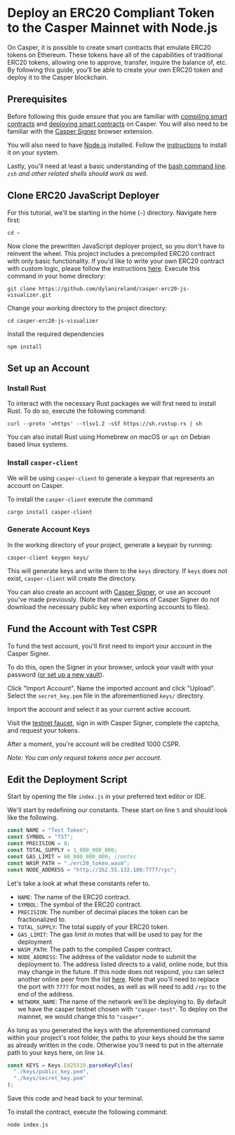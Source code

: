 # Deploy an ERC20 Compliant Token to the Casper Mainnet with Node.js

On Casper, it is possible to create smart contracts that emulate ERC20 tokens on Ethereum. These tokens have all of the capabilities of traditional ERC20 tokens, allowing one to approve, transfer, inquire the balance of, etc. By following this guide, you'll be able to create your own ERC20 token and deploy it to the Casper blockchain.

## Prerequisites

Before following this guide ensure that you are familiar with [compiling smart contracts](https://casper.network/docs/dapp-dev-guide/getting-started) and [deploying smart contracts](https://casper.network/docs/dapp-dev-guide/deploying-contracts) on Casper. You will also need to be familiar with the [Casper Signer](https://chrome.google.com/webstore/detail/casperlabs-signer/djhndpllfiibmcdbnmaaahkhchcoijce?hl=en) browser extension.

You will also need to have [Node.js](https://nodejs.org/en/) installed. Follow the [instructions](https://nodejs.org/en/download) to install it on your system.

Lastly, you'll need at least a basic understanding of the [bash command line](https://www.gnu.org/software/bash/manual/bash.html). *`zsh` and other related shells should work as well.*

## Clone ERC20 JavaScript Deployer

For this tutorial, we'll be starting in the home (`~`) directory. Navigate here first:

`cd ~`

Now clone the prewritten JavaScript deployer project, so you don't have to reinvent the wheel. This project includes a precompiled ERC20 contract with only basic functionality. If you'd like to write your own ERC20 contract with custom logic, please follow the instructions [here](https://casper.network/docs/writing-contracts). Execute this command in your home directory:

`git clone https://github.com/dylanireland/casper-erc20-js-visualizer.git`

Change your working directory to the project directory:

`cd casper-erc20-js-visualizer`

Install the required dependencies

`npm install`

## Set up an Account

### Install Rust

To interact with the necessary Rust packages we will first need to install Rust. To do so, execute the following command:

`curl --proto '=https' --tlsv1.2 -sSf https://sh.rustup.rs | sh`

You can also install Rust using Homebrew on macOS or `apt` on Debian based linux systems.

### Install `casper-client`

We will be using `casper-client` to generate a keypair that represents an account on Casper.

To install the `casper-client` execute the command

`cargo install casper-client`

### Generate Account Keys

In the working directory of your project, generate a keypair by running:

`casper-client keygen keys/`

This will generate keys and write them to the `keys` directory. If `keys` does not exist, `casper-client` will create the directory.

You can also create an account with [Casper Signer](https://chrome.google.com/webstore/detail/casperlabs-signer/djhndpllfiibmcdbnmaaahkhchcoijce), or use an account you've made previously. (Note that new versions of Casper Signer do not download the necessary public key when exporting accounts to files).

## Fund the Account with Test CSPR

To fund the test account, you'll first need to import your account in the Casper Signer.

To do this, open the Signer in your browser, unlock your vault with your password ([or set up a new vault](https://casper.network/docs/workflow/signer-guide#12-logging-in-to-the-casper-signer)).

Click "Import Account". Name the imported account and click "Upload". Select the `secret_key.pem` file in the aforementioned `keys/` directory.

Import the account and select it as your current active account.

Visit the [testnet faucet](https://testnet.cspr.live/tools/faucet), sign in with Casper Signer, complete the captcha, and request your tokens.

After a moment, you're account will be credited 1000 CSPR.

*Note: You can only request tokens once per account.*

## Edit the Deployment Script

Start by opening the file `index.js` in your preferred text editor or IDE.

We'll start by redefining our constants. These start on line `5` and should look like the following.

```javascript
const NAME = "Test Token";
const SYMBOL = "TST";
const PRECISION = 8;
const TOTAL_SUPPLY = 1_000_000_000;
const GAS_LIMIT = 60_000_000_000; //motes
const WASM_PATH = "./erc20_token.wasm";
const NODE_ADDRESS = "http://162.55.132.188:7777/rpc";
```

Let's take a look at what these constants refer to.

* `NAME`: The name of the ERC20 contract.
* `SYMBOL`: The symbol of the ERC20 contract.
* `PRECISION`: The number of decimal places the token can be fractionalized to.
* `TOTAL_SUPPLY`: The total supply of your ERC20 token.
* `GAS_LIMIT`: The gas limit in motes that will be used to pay for the deployment
* `WASM_PATH`: The path to the compiled Casper contract.
* `NODE_ADDRESS`: The address of the validator node to submit the deployment to. The address listed directs to a valid, online node, but this may change in the future. If this node does not respond, you can select another online peer from the list [here](https://testnet.cspr.live/tools/peers). Note that you'll need to replace the port with `7777` for most nodes, as well as will need to add `/rpc` to the end of the address.
* `NETWORK_NAME`: The name of the network we'll be deploying to. By default we have the casper testnet chosen with `"casper-test"`. To deploy on the mainnet, we would change this to `"casper"`.

As long as you generated the keys with the aforementioned command within your project's root folder, the paths to your keys should be the same as already written in the code. Otherwise you'll need to put in the alternate path to your keys here, on line `14`.

```javascript
const KEYS = Keys.Ed25519.parseKeyFiles(
  "./keys/public_key.pem",
  "./keys/secret_key.pem"
);
```

Save this code and head back to your terminal.

To install the contract, execute the following command:

`node index.js`

